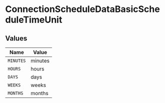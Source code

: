 # ConnectionScheduleDataBasicScheduleTimeUnit


## Values

| Name      | Value     |
| --------- | --------- |
| `MINUTES` | minutes   |
| `HOURS`   | hours     |
| `DAYS`    | days      |
| `WEEKS`   | weeks     |
| `MONTHS`  | months    |
